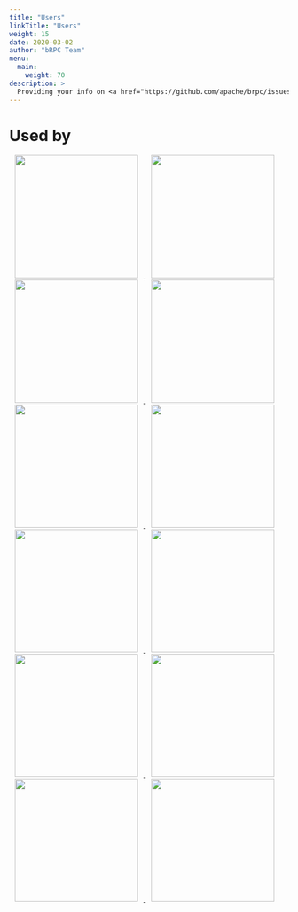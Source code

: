 ```yaml
---
title: "Users"
linkTitle: "Users"
weight: 15
date: 2020-03-02
author: "bRPC Team"
menu:
  main:
    weight: 70
description: >
  Providing your info on <a href="https://github.com/apache/brpc/issues/1640">Wanted: who’s using bRPC</a> to help improving bRPC better
---
```

<div id="overview">
  <div class="contain" style="width: auto; margin: 0 auto">
    <h1 class="section-head">Used by</h1>
    <td align="center"  valign="middle">
      <a href="http://home.baidu.com/index.html" target="_blank">
        <img width="222px" style="margin: 0 10px;" src="/images/community/baidu_logo.svg">
      </a>
    </td>
    <td align="center" valign="middle">
      <a href="https://www.iqiyi.com" target="_blank">
        <img width="222px" style="margin: 0 10px;" src="/images/community/iqiyi_logo.png">
      </a>
    </td>
    <td align="center" valign="middle">
      <a href="https://bytedance.com/zh/" target="_blank">
        <img width="222px" style="margin: 0 10px;" src="/images/community/bytedance_logo.svg">
      </a>
    </td>
    <td align="center" valign="middle">
      <a href="https://www.bilibili.com/" target="_blank">
        <img width="222px" style="margin: 0 10px;" src="/images/community/bilibili_logo.png">
      </a>
    </td>
    <td align="center" valign="middle">
      <a href="https://www.vivo.com/" target="_blank">
        <img width="222px" style="margin: 0 10px;" src="/images/community/vivo_logo.png">
      </a>
    </td>
    <td align="center" valign="middle">
      <a href="https://www.xiaohongshu.com/" target="_blank">
        <img width="222px" style="margin: 0 10px;" src="/images/community/redbook_logo.png">
      </a>
    </td>
    <td align="center" valign="middle">
      <a href="https://www.4paradigm.com/" target="_blank">
        <img width="222px" style="margin: 0 10px;" src="/images/community/4paradigm_logo.png">
      </a>
    </td>
    <td align="center" valign="middle">
      <a href="https://zuoyebang.com/" target="_blank">
        <img width="222px" style="margin: 0 10px;" src="/images/community/zuoyebang_logo.png">
      </a>
    </td>
    <td align="center" valign="middle">
      <a href="http://www.huanju.cn/" target="_blank">
        <img width="222px" style="margin: 0 10px;" src="/images/community/joyy_logo.png">
      </a>
    </td>
    <td align="center" valign="middle">
      <a href="https://doris.apache.org/" target="_blank">
        <img width="222px" style="margin: 0 10px;" src="/images/community/doris_logo.svg">
      </a>
    </td>
    <td align="center" valign="middle">
      <a href="https://github.com/baidu/BaikalDB/wiki" target="_blank">
        <img width="222px" style="margin: 0 10px;" src="/images/community/baikaldb_logo.png">
      </a>
    </td>
    <td align="center" valign="middle">
      <a href="https://www.ishumei.com/" target="_blank">
        <img width="222px" style="margin: 0 10px;" src="/images/community/nextdata_logo.png">
      </a>
    </td>
  </div>
</div>

    